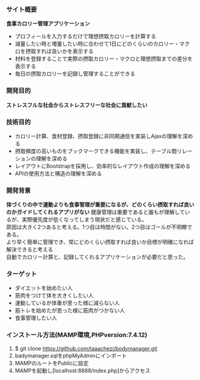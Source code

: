 ### サイト概要
<strong>食事カロリー管理アプリケーション</strong>
- プロフィールを入力するだけで理想摂取カロリーを計算する
- 減量したい時と増量したい時に合わせて1日にどのくらいのカロリー・マクロを摂取すれば良いかを表示する
- 材料を登録することで実際の摂取カロリー・マクロと理想摂取までの差分を表示する
- 毎日の摂取カロリーを記録し管理することができる

### 開発目的
<strong>ストレスフルな社会からストレスフリーな社会に貢献したい</strong>
### 技術目的
- カロリー計算、食材登録、摂取登録に非同期通信を実装しAjaxの理解を深める
- 摂取頻度の高いものをブックマークできる機能を実装し、テーブル間リレーションの理解を深める
- レイアウトにBootstrapを採用し、効率的なレイアウト作成の理解を深める
- APIの使用方法と構造の理解を深める

### 開発背景
<strong>体づくりの中で運動よりも食事管理が重要になるが、どのくらい摂取すれば良いのかガイドしてくれるアプリがない</strong>
健康管理は重要であると誰もが理解しているが、実際優先度が低くなってしまう現状だと感じている。<br>
原因は大きく2つあると考える。1つ目は時間がない。2つ目はゴールが不明瞭である。<br>
より早く簡単に管理でき、常にどのくらい摂取すれば良いか目標が明確になれば解決できると考える<br>
自動でカロリー計算と、記録してくれるアプリケーションが必要だと思った。

### ターゲット
- ダイエットを始めたい人
- 筋肉をつけて体を大きくしたい人
- 運動しているが体重が思った様に減らない人
- 筋トレを始めたが思った様に筋肉がつかない人
- 食事管理したい人

### インストール方法(MAMP環境,PHPversion:7.4.12)
1. $ git clone https://github.com/taaachezi/bodymanager.git
2. badymanager.sqlをphpMyAdminにインポート
3. MAMPのルートをPublicに設定
4. MAMPを起動し[localhost:8888/index.php]からアクセス
